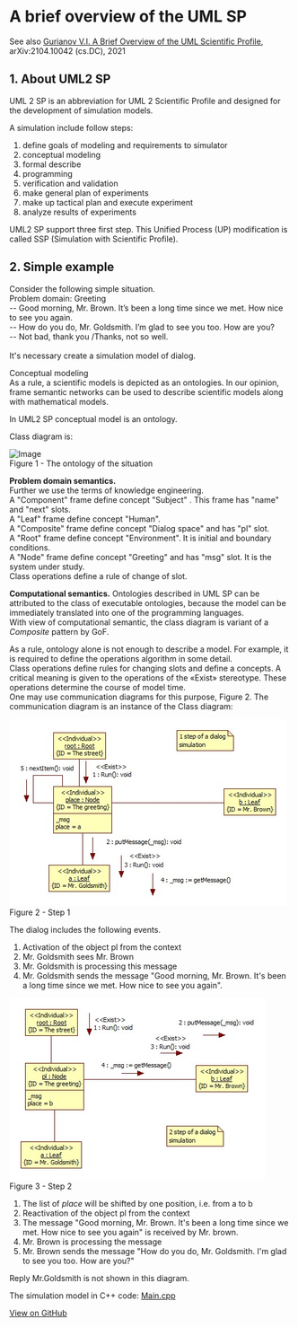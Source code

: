 # A brief overview of the UML SP
See also [Gurianov V.I. A Brief Overview of the UML Scientific Profile](https://arxiv.org/abs/2104.10042), arXiv:2104.10042 (cs.DC), 2021
## 1. About UML2 SP
UML 2 SP is an abbreviation for UML 2 Scientific Profile and designed for the development of simulation models.  

A simulation include follow steps:
1. define goals of modeling and requirements to simulator
2. conceptual modeling
3. formal describe
4. programming
5. verification and validation
6. make general plan of experiments
7. make up tactical plan and execute experiment
8. analyze results of experiments

UML2 SP support three first step. This Unified Process (UP)  modification is called SSP (Simulation with Scientific Profile).

## 2. Simple example
Consider the following simple situation.  
Problem domain: Greeting  
-- Good morning, Mr. Brown. It’s been a long time since we met. How nice to see you again.<br/>
-- How do you do, Mr. Goldsmith. I’m glad to see you too. How are you?<br/>
-- Not bad, thank you /Thanks, not so well.<br/><br/>
It's necessary create a simulation model of dialog.

Conceptual modeling  
As a rule, a scientific models is depicted as an ontologies.
In our opinion, frame semantic networks can be used to describe scientific models along with mathematical models.  

In UML2 SP conceptual model is an ontology.

Class diagram is:  

![Image](SP%ClassDiagram.png)  
Figure 1 - The ontology of the situation

**Problem domain semantics.**  
Further we use the terms of knowledge engineering.  
A "Component" frame define concept "Subject" . This frame has "name" and "next" slots.<br>
A "Leaf" frame  define concept "Human".<br>
A "Composite" frame define concept "Dialog space" and has "pl" slot.<br>
A "Root" frame define concept "Environment". It is initial and boundary conditions.<br>
A "Node" frame define concept "Greeting" and has "msg" slot. It is the system under study.<br>
Class operations define a rule of change of slot.<br>

**Computational semantics.**
Ontologies described in UML SP can be attributed to the class of executable ontologies, because the model can be immediately translated into one of the programming languages.  
With view of computational semantic, the class diagram is variant of a *Composite* pattern by GoF.

As a rule, ontology alone is not enough to describe a model. For example, it is required to define the operations algorithm in some detail.  
Class operations define rules for changing slots and define a concepts. A critical meaning is given to the operations of the «Exist» stereotype. These operations determine the course of model time.  
One may use communication diagrams for this purpose, Figure 2. The communication diagram is an instance of the Class diagram:  

 ![Image](UseCaseRealization1.png)  
 Figure 2 - Step 1

 The dialog includes the following events.
 1. Activation of the object pl from the context
 2. Mr. Goldsmith sees Mr. Brown
 3. Mr. Goldsmith is processing this message
 4. Mr. Goldsmith sends the message "Good morning, Mr. Brown. It's been a long time since we met. How nice to see you again".
 
  ![Image](UseCaseRealization2.png)  
 Figure 3 - Step 2
 
 1. The list of *place* will be shifted by one position, i.e. from a to b
 2. Reactivation of the object pl from the context
 3. The message "Good morning, Mr. Brown. It's been a long time since we met. How nice to see you again" is received by Mr. brown.
 4. Mr. Brown is processing the message  
 5. Mr. Brown sends the message "How do you do, Mr. Goldsmith. I'm glad to see you too. How are you?"  

 Reply Mr.Goldsmith is not shown in this diagram.

The simulation model in C++ code: [Main.cpp](https://github.com/vgurianov/uml-sp/blob/master/examples/SimpleExample/Main.cpp)<br>

[View on GitHub](https://github.com/vgurianov/uml-sp/tree/master/examples/SimpleExample)
